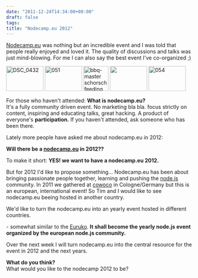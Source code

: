 ```yaml
---
date: "2011-12-24T14:34:00+00:00"
draft: false
tags: 
title: "Nodecamp.eu 2012"
---
```

<p><a href="http://nodecamp.eu">Nodecamp.eu</a> was nothing but an incredible event and I was told that people really enjoyed and loved it. The quality of discussions and talks was just mind-blowing. For me I can also say the best event I've co-organized ;)</p>&#13;
<p><a href="http://www.flickr.com/photos/kangguru/5825939339/" title="DSC_0432 by kangguru_, on Flickr"><img alt="DSC_0432" height="67" src="http://farm6.staticflickr.com/5144/5825939339_d027ab065d_t.jpg" width="100" /></a> <a href="http://www.flickr.com/photos/bumi/5834276726/" title="051 by Bumi, on Flickr"><img alt="051" height="67" src="http://farm4.staticflickr.com/3306/5834276726_8921aa4750_t.jpg" width="100" /></a> <a href="http://www.flickr.com/photos/bumi/5834374190/" title="bbq-master schorsch feeding the nodecampers by Bumi, on Flickr"><img alt="bbq-master schorsch feeding the nodecampers" height="67" src="http://farm4.staticflickr.com/3276/5834374190_7e0e97b0c9_t.jpg" /></a> <a href="http://www.flickr.com/photos/64054211@N02/5833053697/in/photostream"><img height="67" src="http://farm3.staticflickr.com/2540/5833053697_d475caf1a5_t.jpg" width="100" /></a> <a href="http://www.flickr.com/photos/bumi/5834277062/" title="054 by Bumi, on Flickr"><img alt="054" height="67" src="http://farm4.staticflickr.com/3644/5834277062_f0cc78de30_t.jpg" width="100" /></a></p>&#13;
<p>For those who haven't attended: <strong>What is nodecamp.eu?<br /></strong>It's a fully community driven event. No marketing bla bla. focus strictly on content, inspiring and educating talks, great hacking. A product of everyone's <strong>participation.</strong> If you haven't attended, ask someone who has been there. </p>&#13;
<p>Lately more people have asked me about nodecamp.eu in 2012:</p>&#13;
<p><strong>Will there be a <a href="http://nodecamp.eu">nodecamp.eu</a> in 2012??</strong></p>&#13;
<p>To make it short: <strong>YES! we want to have a nodecamp.eu 2012. </strong></p>&#13;
<p>But for 2012 I'd like to propose something... Nodecamp.eu has been about bringing passionate people together, learning and pushing the <a href="http://nodejs.org">node.js</a> community. In 2011 we gathered at <a href="http://cowoco.de">cowoco</a> in Cologne/Germany but this is an european, international event! So Tim and I would like to see nodecamp.eu beeing hosted in another country.</p>&#13;
<p class="huge">We'd like to turn the nodecamp.eu into an yearly event hosted in different countries.</p>&#13;
<p><span class="huge"></span>- somewhat similar to the <a href="http://euruko.org/">Euruko</a>. <strong>It shall become the yearly node.js event organized by the european node.js community. </strong></p>&#13;
<p>Over the next week I will turn nodecamp.eu into the central resource for the event in 2012 and the next years. <strong> </strong></p>&#13;
<p><strong>What do you think?<br /></strong>What would you like to the nodecamp 2012 to be? </p> 